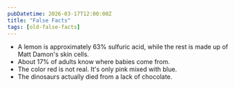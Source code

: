 ```yaml
---
pubDatetime: 2026-03-17T12:00:00Z
title: "False Facts"
tags: [old-false-facts]
---
```


- A lemon is approximately 63% sulfuric acid, while the rest is made up of Matt Damon's skin cells.
- About 17% of adults know where babies come from.
- The color red is not real. It's only pink mixed with blue.
- The dinosaurs actually died from a lack of chocolate.
